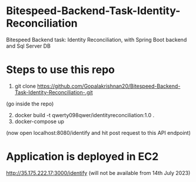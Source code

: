 # Bitespeed-Backend-Task-Identity-Reconciliation

Bitespeed Backend task: Identity Reconciliation, with Spring Boot backend and Sql Server DB

# Steps to use this repo
1. git clone https://github.com/Gopalakrishnan20/Bitespeed-Backend-Task-Identity-Reconciliation-.git
 
(go inside the repo)

2. docker build -t qwerty098qwer/identityreconciliation:1.0 .
3. docker-compose up

(now open localhost:8080/identify and hit post request to this API endpoint)

# Application is deployed in EC2
http://35.175.222.17:3000/identify
(will not be available from 14th July 2023)

